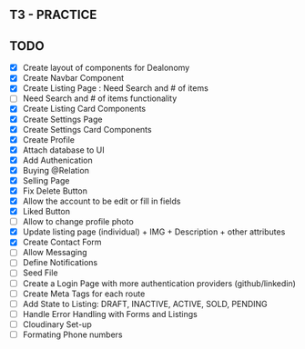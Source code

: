 ## T3 - PRACTICE

## TODO

- [x] Create layout of components for Dealonomy
- [x] Create Navbar Component
- [x] Create Listing Page : Need Search and # of items
- [ ] Need Search and # of items functionality
- [x] Create Listing Card Components
- [x] Create Settings Page
- [x] Create Settings Card Components
- [x] Create Profile
- [x] Attach database to UI
- [x] Add Authenication
- [x] Buying @Relation
- [x] Selling Page
- [x] Fix Delete Button
- [x] Allow the account to be edit or fill in fields
- [x] Liked Button
- [ ] Allow to change profile photo
- [x] Update listing page (individual) + IMG + Description + other attributes
- [x] Create Contact Form
- [ ] Allow Messaging
- [ ] Define Notifications
- [ ] Seed File
- [ ] Create a Login Page with more authentication providers (github/linkedin)
- [ ] Create Meta Tags for each route
- [ ] Add State to Listing: DRAFT, INACTIVE, ACTIVE, SOLD, PENDING
- [ ] Handle Error Handling with Forms and Listings
- [ ] Cloudinary Set-up
- [ ] Formating Phone numbers
